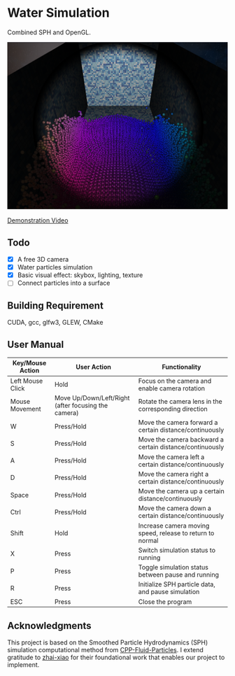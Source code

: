 # Water Simulation

Combined SPH and OpenGL.

![1696963993957](image/README/1696963993957.png)

[Demonstration Video](https://youtu.be/V2EF1tZfBZM)


## Todo

* [X] A free 3D camera
* [X] Water particles simulation
* [X] Basic visual effect: skybox, lighting, texture
* [ ] Connect particles into a surface

## Building Requirement

CUDA, gcc, glfw3, GLEW, CMake

## User Manual


| Key/Mouse Action | User Action                                         | Functionality                                             |
| ---------------- | --------------------------------------------------- | --------------------------------------------------------- |
| Left Mouse Click | Hold                                                | Focus on the camera and enable camera rotation            |
| Mouse Movement   | Move Up/Down/Left/Right (after focusing the camera) | Rotate the camera lens in the corresponding direction     |
| W                | Press/Hold                                          | Move the camera forward a certain distance/continuously   |
| S                | Press/Hold                                          | Move the camera backward a certain distance/continuously  |
| A                | Press/Hold                                          | Move the camera left a certain distance/continuously      |
| D                | Press/Hold                                          | Move the camera right a certain distance/continuously     |
| Space            | Press/Hold                                          | Move the camera up a certain distance/continuously        |
| Ctrl             | Press/Hold                                          | Move the camera down a certain distance/continuously      |
| Shift            | Hold                                                | Increase camera moving speed, release to return to normal |
| X                | Press                                               | Switch simulation status to running                       |
| P                | Press                                               | Toggle simulation status between pause and running        |
| R                | Press                                               | Initialize SPH particle data, and pause simulation        |
| ESC              | Press                                               | Close the program                                         |

## Acknowledgments

This project is based on the Smoothed Particle Hydrodynamics (SPH) simulation computational method from [CPP-Fluid-Particles](https://github.com/zhai-xiao/CPP-Fluid-Particles). I extend gratitude to [zhai-xiao](https://github.com/zhai-xiao) for their foundational work that enables our project to implement.
